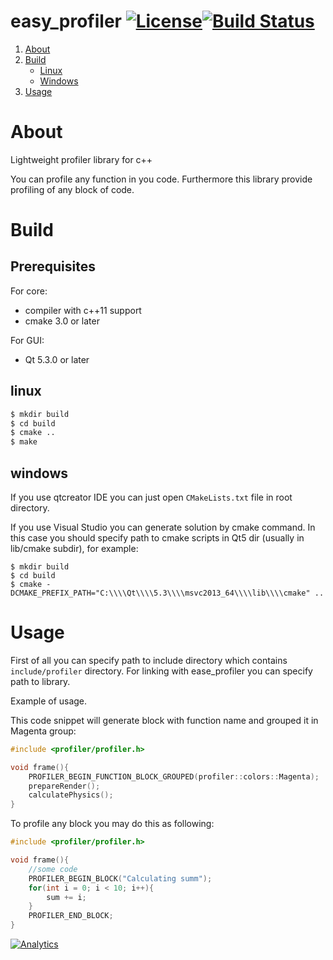 # easy_profiler [![License](https://img.shields.io/badge/license-GPL3-blue.svg)](https://github.com/yse/easy_profiler/blob/develop/COPYING)[![Build Status](https://travis-ci.org/yse/easy_profiler.svg?branch=develop)](https://travis-ci.org/yse/easy_profiler)

1. [About](#about)
2. [Build](#build)
    - [Linux](#linux)
    - [Windows](#windows)
3. [Usage](#usage)


# About
Lightweight profiler library for c++ 

You can profile any function in you code. Furthermore this library provide profiling of any block of code.

# Build

## Prerequisites

For core:
* compiler with c++11 support
* cmake 3.0 or later

For GUI:
* Qt 5.3.0 or later

## linux

```bash
$ mkdir build
$ cd build
$ cmake ..
$ make
```

## windows

If you use qtcreator IDE you can just open `CMakeLists.txt` file in root directory.

If you use Visual Studio you can generate solution by cmake command. In this case you should specify path to cmake scripts in Qt5 dir (usually in lib/cmake subdir), for example:
```batch
$ mkdir build
$ cd build
$ cmake -DCMAKE_PREFIX_PATH="C:\\\\Qt\\\\5.3\\\\msvc2013_64\\\\lib\\\\cmake" ..
```

# Usage

First of all you can specify path to include directory which contains `include/profiler` directory. For linking with ease_profiler you can specify path to library.

Example of usage.

This code snippet will generate block with function name and grouped it in Magenta group:
```cpp
#include <profiler/profiler.h>

void frame(){
	PROFILER_BEGIN_FUNCTION_BLOCK_GROUPED(profiler::colors::Magenta);
	prepareRender();
	calculatePhysics();
}
```
To profile any block you may do this as following:
```cpp
#include <profiler/profiler.h>

void frame(){
	//some code
	PROFILER_BEGIN_BLOCK("Calculating summ");
	for(int i = 0; i < 10; i++){
		sum += i;
	}
	PROFILER_END_BLOCK;
}
```
[![Analytics](https://ga-beacon.appspot.com/UA-82899176-1/easy_profiler/readme)](https://github.com/yse/easy_profiler)
